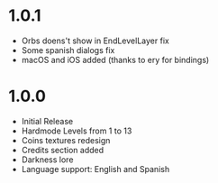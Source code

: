 # 1.0.1
- Orbs doens't show in EndLevelLayer fix
- Some spanish dialogs fix
- macOS and iOS added (thanks to ery for bindings)

# 1.0.0
- Initial Release
- Hardmode Levels from 1 to 13
- Coins textures redesign
- Credits section added
- Darkness lore
- Language support: English and Spanish
